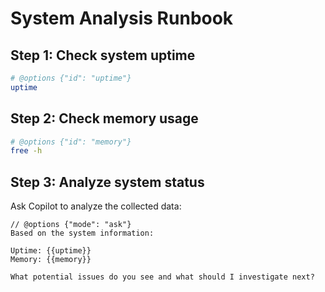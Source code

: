 
# System Analysis Runbook

## Step 1: Check system uptime

```bash
# @options {"id": "uptime"}
uptime
```

## Step 2: Check memory usage

```bash
# @options {"id": "memory"}
free -h
```

## Step 3: Analyze system status

Ask Copilot to analyze the collected data:

```copilot
// @options {"mode": "ask"}
Based on the system information:

Uptime: {{uptime}}
Memory: {{memory}}

What potential issues do you see and what should I investigate next?
```